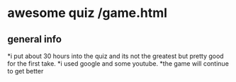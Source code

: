 # awesome quiz /game.html

## general info
*i put about 30 hours into the quiz and its not the greatest but pretty good for the first take.
*i used google and some youtube.
*the game will continue to get better


